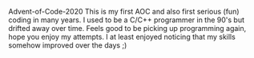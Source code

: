 Advent-of-Code-2020
This is my first AOC and also first serious (fun) coding in many years.
I used to be a C/C++ programmer in the 90's but drifted away over time.
Feels good to be picking up programming again, hope you enjoy my attempts.
I at least enjoyed noticing that my skills somehow improved over the days ;)
